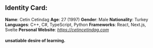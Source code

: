 ## Identity Card:
 **Name**: Cetin Cetindag
 **Age**: 27 (1997)
 **Gender**: Male
 **Nationality**: Turkey
 **Languages**: C++, C#, TypeScript, Python
 **Frameworks**: React, Next.js, Svelte
 **Personal Website**: *https://cetincetindag.com*
#### unsatiable desire of learning.

